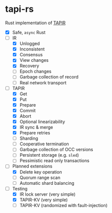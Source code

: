 # tapi-rs

Rust implementation of [TAPIR](https://syslab.cs.washington.edu/papers/tapir-tr-v2.pdf)

- [x] Safe, `async` Rust
- [ ] IR
  - [x] Unlogged
  - [x] Inconsistent
  - [x] Consensus
  - [x] View changes
  - [x] Recovery
  - [ ] Epoch changes
  - [ ] Garbage collection of record
  - [ ] Real network transport
- [ ] TAPIR
  - [x] Get
  - [x] Put
  - [x] Prepare
  - [x] Commit
  - [x] Abort
  - [x] Optional linearizability
  - [x] IR sync & merge
  - [x] Prepare retries
  - [ ] Sharding
  - [ ] Cooperative termination
  - [ ] Garbage collection of OCC versions
  - [ ] Persistent storage (e.g. `sled`)
  - [ ] Pessimistic read only transactions
- [ ] Planned extensions
  - [x] Delete key operation
  - [ ] Quorum range scan
  - [ ] Automatic shard balancing
- [ ] Testing
  - [x] IR lock server (very simple)
  - [x] TAPIR-KV (very simple)
  - [ ] TAPIR-KV (randomized with fault-injection)